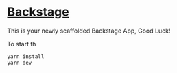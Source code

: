 # [Backstage](https://backstage.io)

This is your newly scaffolded Backstage App, Good Luck!

To start th

```sh
yarn install
yarn dev
```